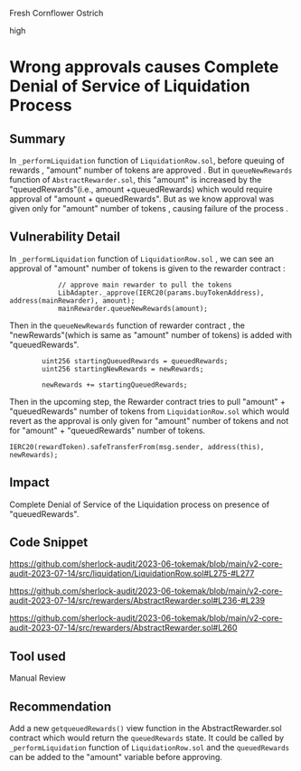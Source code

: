 Fresh Cornflower Ostrich

high

# Wrong approvals causes Complete Denial of Service of Liquidation Process
## Summary
In `_performLiquidation` function of `LiquidationRow.sol`, before queuing of rewards , "amount" number of tokens are approved . But in `queueNewRewards` function of `AbstractRewarder.sol`, this "amount" is increased by the "queuedRewards"(i.e., amount +queuedRewards)  which would require approval of "amount + queuedRewards". But as we know approval was given only for "amount" number of tokens , causing failure of the process .
## Vulnerability Detail
In `_performLiquidation` function of `LiquidationRow.sol` ,  we can see an approval of "amount" number of tokens is given to the rewarder contract :
```solidity
            // approve main rewarder to pull the tokens
            LibAdapter._approve(IERC20(params.buyTokenAddress), address(mainRewarder), amount);
            mainRewarder.queueNewRewards(amount);
```
Then in the `queueNewRewards` function of rewarder contract , the "newRewards"(which is same as "amount" number of tokens) is added with  "queuedRewards".
```solidity
        uint256 startingQueuedRewards = queuedRewards;
        uint256 startingNewRewards = newRewards;

        newRewards += startingQueuedRewards;
```
Then in the upcoming step, the Rewarder contract tries to pull "amount" + "queuedRewards" number of tokens from `LiquidationRow.sol` which would revert as the approval is only given for "amount" number of tokens and not for "amount" + "queuedRewards" number of tokens.
```solidity
IERC20(rewardToken).safeTransferFrom(msg.sender, address(this), newRewards);
```
## Impact
Complete Denial of Service of the Liquidation process on presence of "queuedRewards".
## Code Snippet
https://github.com/sherlock-audit/2023-06-tokemak/blob/main/v2-core-audit-2023-07-14/src/liquidation/LiquidationRow.sol#L275-#L277

https://github.com/sherlock-audit/2023-06-tokemak/blob/main/v2-core-audit-2023-07-14/src/rewarders/AbstractRewarder.sol#L236-#L239

https://github.com/sherlock-audit/2023-06-tokemak/blob/main/v2-core-audit-2023-07-14/src/rewarders/AbstractRewarder.sol#L260

## Tool used

Manual Review

## Recommendation
Add a new `getqueuedRewards()` view function in the AbstractRewarder.sol contract which would return the `queuedRewards` state. It could be called by `_performLiquidation` function of `LiquidationRow.sol` and the `queuedRewards` can be added to the "amount" variable before approving.